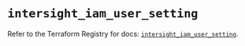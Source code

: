 # `intersight_iam_user_setting`

Refer to the Terraform Registry for docs: [`intersight_iam_user_setting`](https://registry.terraform.io/providers/ciscodevnet/intersight/1.0.71/docs/resources/iam_user_setting).
